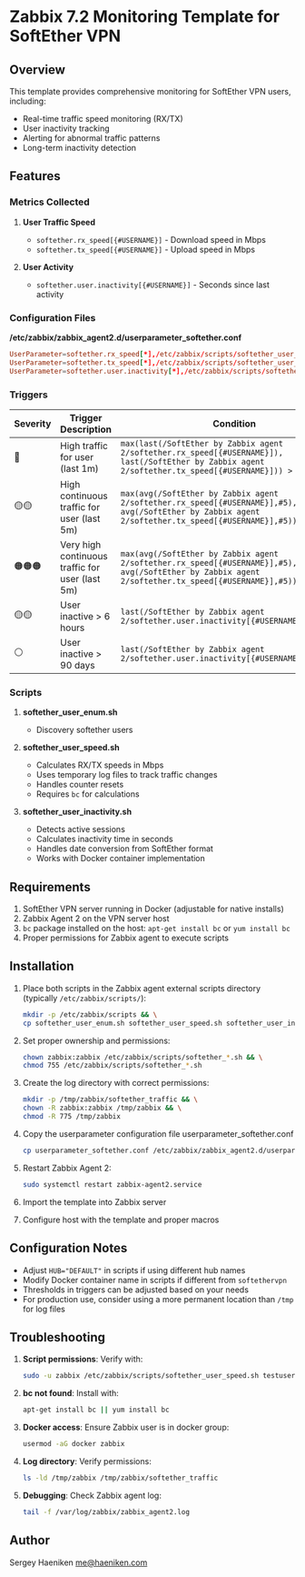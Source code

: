 # Zabbix 7.2 Monitoring Template for SoftEther VPN

## Overview

This template provides comprehensive monitoring for SoftEther VPN users, including:
- Real-time traffic speed monitoring (RX/TX)
- User inactivity tracking
- Alerting for abnormal traffic patterns
- Long-term inactivity detection

## Features

### Metrics Collected

1. **User Traffic Speed**
   - `softether.rx_speed[{#USERNAME}]` - Download speed in Mbps
   - `softether.tx_speed[{#USERNAME}]` - Upload speed in Mbps

2. **User Activity**
   - `softether.user.inactivity[{#USERNAME}]` - Seconds since last activity

### Configuration Files

**/etc/zabbix/zabbix_agent2.d/userparameter_softether.conf**
```conf
UserParameter=softether.rx_speed[*],/etc/zabbix/scripts/softether_user_speed.sh "$1" RX
UserParameter=softether.tx_speed[*],/etc/zabbix/scripts/softether_user_speed.sh "$1" TX
UserParameter=softether.user.inactivity[*],/etc/zabbix/scripts/softether_user_inactivity.sh "$1"
```

### Triggers

| Severity | Trigger Description | Condition |
|----------|----------------------|-----------|
| 🔵 | High traffic for user (last 1m) | `max(last(/SoftEther by Zabbix agent 2/softether.rx_speed[{#USERNAME}]), last(/SoftEther by Zabbix agent 2/softether.tx_speed[{#USERNAME}])) > 20` |
| 🟡🟡 | High continuous traffic for user (last 5m) | `max(avg(/SoftEther by Zabbix agent 2/softether.rx_speed[{#USERNAME}],#5), avg(/SoftEther by Zabbix agent 2/softether.tx_speed[{#USERNAME}],#5)) > 20` |
| 🟠🟠🟠 | Very high continuous traffic for user (last 5m) | `max(avg(/SoftEther by Zabbix agent 2/softether.rx_speed[{#USERNAME}],#5), avg(/SoftEther by Zabbix agent 2/softether.tx_speed[{#USERNAME}],#5)) > 100` |
| 🟡🟡 | User inactive > 6 hours | `last(/SoftEther by Zabbix agent 2/softether.user.inactivity[{#USERNAME}])>21600` |
| ⚪ | User inactive > 90 days | `last(/SoftEther by Zabbix agent 2/softether.user.inactivity[{#USERNAME}])>7776000` |

### Scripts
1. **softether_user_enum.sh**
   - Discovery softether users

2. **softether_user_speed.sh**
   - Calculates RX/TX speeds in Mbps
   - Uses temporary log files to track traffic changes
   - Handles counter resets
   - Requires `bc` for calculations

3. **softether_user_inactivity.sh**
   - Detects active sessions
   - Calculates inactivity time in seconds
   - Handles date conversion from SoftEther format
   - Works with Docker container implementation

## Requirements

1. SoftEther VPN server running in Docker (adjustable for native installs)
2. Zabbix Agent 2 on the VPN server host
3. `bc` package installed on the host: `apt-get install bc` or `yum install bc`
4. Proper permissions for Zabbix agent to execute scripts

## Installation

1. Place both scripts in the Zabbix agent external scripts directory (typically `/etc/zabbix/scripts/`):
   ```bash
   mkdir -p /etc/zabbix/scripts && \
   cp softether_user_enum.sh softether_user_speed.sh softether_user_inactivity.sh /etc/zabbix/scripts/
   ```

2. Set proper ownership and permissions:
   ```bash
   chown zabbix:zabbix /etc/zabbix/scripts/softether_*.sh && \
   chmod 755 /etc/zabbix/scripts/softether_*.sh
   ```

3. Create the log directory with correct permissions:
   ```bash
   mkdir -p /tmp/zabbix/softether_traffic && \
   chown -R zabbix:zabbix /tmp/zabbix && \
   chmod -R 775 /tmp/zabbix
   ```

4. Copy the userparameter configuration file userparameter_softether.conf
   ```bash
   cp userparameter_softether.conf /etc/zabbix/zabbix_agent2.d/userparameter_softether.conf
   ```

6. Restart Zabbix Agent 2:
   ```bash
   sudo systemctl restart zabbix-agent2.service
   ```

7. Import the template into Zabbix server
  
8. Configure host with the template and proper macros

## Configuration Notes

- Adjust `HUB="DEFAULT"` in scripts if using different hub names
- Modify Docker container name in scripts if different from `softethervpn`
- Thresholds in triggers can be adjusted based on your needs
- For production use, consider using a more permanent location than `/tmp` for log files

## Troubleshooting

1. **Script permissions**: Verify with:
   ```bash
   sudo -u zabbix /etc/zabbix/scripts/softether_user_speed.sh testuser RX
   ```

2. **bc not found**: Install with:
   ```bash
   apt-get install bc || yum install bc
   ```

3. **Docker access**: Ensure Zabbix user is in docker group:
   ```bash
   usermod -aG docker zabbix
   ```

4. **Log directory**: Verify permissions:
   ```bash
   ls -ld /tmp/zabbix /tmp/zabbix/softether_traffic
   ```

5. **Debugging**: Check Zabbix agent log:
   ```bash
   tail -f /var/log/zabbix/zabbix_agent2.log
   ```


## Author
Sergey Haeniken
me@haeniken.com
